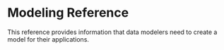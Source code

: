 <!-- loio8790d647e565450cb9563fbfc9177adb -->

# Modeling Reference

This reference provides information that data modelers need to create a model for their applications.

